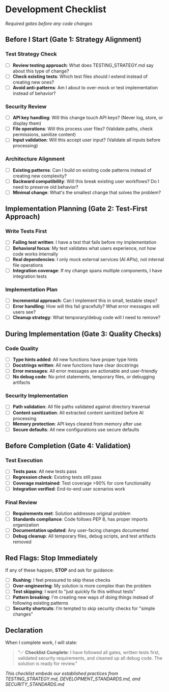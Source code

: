 # Development Checklist
*Required gates before any code changes*

## Before I Start (Gate 1: Strategy Alignment)

### Test Strategy Check
- [ ] **Review testing approach**: What does TESTING_STRATEGY.md say about this type of change?
- [ ] **Check existing tests**: Which test files should I extend instead of creating new ones?
- [ ] **Avoid anti-patterns**: Am I about to over-mock or test implementation instead of behavior?

### Security Review
- [ ] **API key handling**: Will this change touch API keys? (Never log, store, or display them)
- [ ] **File operations**: Will this process user files? (Validate paths, check permissions, sanitize content)
- [ ] **Input validation**: Will this accept user input? (Validate all inputs before processing)

### Architecture Alignment
- [ ] **Existing patterns**: Can I build on existing code patterns instead of creating new complexity?
- [ ] **Backward compatibility**: Will this break existing user workflows? Do I need to preserve old behavior?
- [ ] **Minimal change**: What's the smallest change that solves the problem?

## Implementation Planning (Gate 2: Test-First Approach)

### Write Tests First
- [ ] **Failing test written**: I have a test that fails before my implementation
- [ ] **Behavioral focus**: My test validates what users experience, not how code works internally
- [ ] **Real dependencies**: I only mock external services (AI APIs), not internal file operations
- [ ] **Integration coverage**: If my change spans multiple components, I have integration tests

### Implementation Plan
- [ ] **Incremental approach**: Can I implement this in small, testable steps?
- [ ] **Error handling**: How will this fail gracefully? What error messages will users see?
- [ ] **Cleanup strategy**: What temporary/debug code will I need to remove?

## During Implementation (Gate 3: Quality Checks)

### Code Quality
- [ ] **Type hints added**: All new functions have proper type hints
- [ ] **Docstrings written**: All new functions have clear docstrings
- [ ] **Error messages**: All error messages are actionable and user-friendly
- [ ] **No debug code**: No print statements, temporary files, or debugging artifacts

### Security Implementation
- [ ] **Path validation**: All file paths validated against directory traversal
- [ ] **Content sanitization**: All extracted content sanitized before AI processing  
- [ ] **Memory protection**: API keys cleared from memory after use
- [ ] **Secure defaults**: All new configurations use secure defaults

## Before Completion (Gate 4: Validation)

### Test Execution
- [ ] **Tests pass**: All new tests pass
- [ ] **Regression check**: Existing tests still pass  
- [ ] **Coverage maintained**: Test coverage >90% for core functionality
- [ ] **Integration verified**: End-to-end user scenarios work

### Final Review
- [ ] **Requirements met**: Solution addresses original problem
- [ ] **Standards compliance**: Code follows PEP 8, has proper imports organization
- [ ] **Documentation updated**: Any user-facing changes documented
- [ ] **Debug cleanup**: All temporary files, debug scripts, and test artifacts removed

## Red Flags: Stop Immediately

If any of these happen, **STOP** and ask for guidance:

- [ ] **Rushing**: I feel pressured to skip these checks
- [ ] **Over-engineering**: My solution is more complex than the problem
- [ ] **Test skipping**: I want to "just quickly fix this without tests"
- [ ] **Pattern breaking**: I'm creating new ways of doing things instead of following existing patterns
- [ ] **Security shortcuts**: I'm tempted to skip security checks for "simple changes"

## Declaration

When I complete work, I will state:

> "✅ **Checklist Complete**: I have followed all gates, written tests first, validated security requirements, and cleaned up all debug code. The solution is ready for review."

*This checklist embeds our established practices from TESTING_STRATEGY.md, DEVELOPMENT_STANDARDS.md, and SECURITY_STANDARDS.md*
